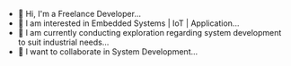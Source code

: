 - 👋 Hi, I'm a Freelance Developer...
- 👀 I am interested in Embedded Systems | IoT | Application...
- 🌱 I am currently conducting exploration regarding system development to suit industrial needs...
- 💞️ I want to collaborate in System Development...
